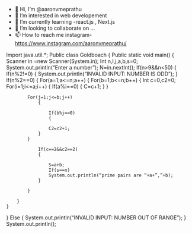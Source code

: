 - 👋 Hi, I’m @aaronvmeprathu
- 👀 I’m interested in web developement
- 🌱 I’m currently learning -react.js , Next.js 
- 💞️ I’m looking to collaborate on ...
- 📫 How to reach me instagram- https://www.instagram.com/aaronvmeprathu/

<!---
aaronvmeprathu/aaronvmeprathu is a ✨ special ✨ repository because its `README.md` (this file) appears on your GitHub profile.
You can click the Preview link to take a look at your changes.
--->



Import java.util.*;
Public class Goldboach
{
    Public static void main()
    {
        Scanner in =new Scanner(System.in);
        Int n,I,j,a,b,s=0;
        System.out.println(“Enter a number”);
        N=in.nextInt();
        If(n>9&&n<50)
        {
        If(n%2!=0)
        {
            System.out.println(“INVALID INPUT: NUMBER IS ODD”);
        }
        If(n%2==0)
        {
        For(a=1;a<=n;a++)
        {
            For(b=1;b<=n;b++)
            {
              Int c=0,c2=0;
                For(i=1;i<=a;i++)
                {
                    If(a%i==0)
                    {
                    C=c+1;
                }
            }
           
            For(j=1;j<=b;j++)
                {
                    
                    If(b%j==0)
                    {
                    
                    C2=c2+1;
                }
            }
                         
                If(c==2&&c2==2)
                {
                    
                    S=a+b;
                    If(s==n)
                    System.out.println(“prime pairs are “+a+”,”+b);
                }
            
            }
       
        }
    }
}
Else
{
    System.out.println(“INVALID INPUT: NUMBER OUT OF RANGE”);
}
System.out.println();
